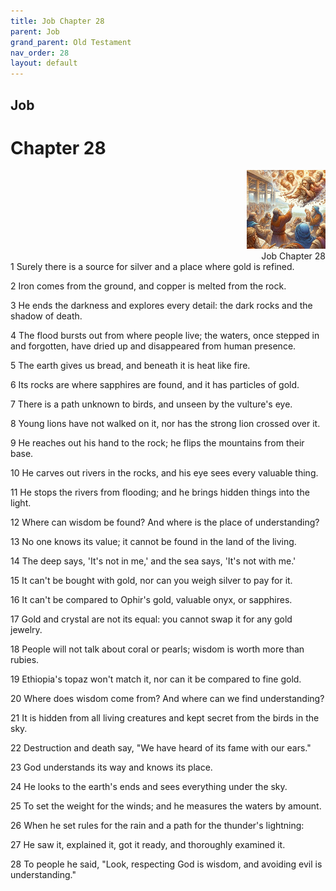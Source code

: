 ```yaml
---
title: Job Chapter 28
parent: Job
grand_parent: Old Testament
nav_order: 28
layout: default
---
```


## Job

# Chapter 28

<div style="clear: both; text-align: right;">
    <img src="/assets/Image/Job/500/28.jpg" alt="Job Chapter 28" class="chapter-image" style="max-width: 25%; height: auto;"/>
    <figcaption style="font-size: 14px;">Job Chapter 28</figcaption>
</div>
1 Surely there is a source for silver and a place where gold is refined.

2 Iron comes from the ground, and copper is melted from the rock.

3 He ends the darkness and explores every detail: the dark rocks and the shadow of death.

4 The flood bursts out from where people live; the waters, once stepped in and forgotten, have dried up and disappeared from human presence.

5 The earth gives us bread, and beneath it is heat like fire.

6 Its rocks are where sapphires are found, and it has particles of gold.

7 There is a path unknown to birds, and unseen by the vulture's eye.

8 Young lions have not walked on it, nor has the strong lion crossed over it.

9 He reaches out his hand to the rock; he flips the mountains from their base.

10 He carves out rivers in the rocks, and his eye sees every valuable thing.

11 He stops the rivers from flooding; and he brings hidden things into the light.

12 Where can wisdom be found? And where is the place of understanding?

13 No one knows its value; it cannot be found in the land of the living.

14 The deep says, 'It's not in me,' and the sea says, 'It's not with me.'

15 It can't be bought with gold, nor can you weigh silver to pay for it.

16 It can't be compared to Ophir's gold, valuable onyx, or sapphires.

17 Gold and crystal are not its equal: you cannot swap it for any gold jewelry.

18 People will not talk about coral or pearls; wisdom is worth more than rubies.

19 Ethiopia's topaz won't match it, nor can it be compared to fine gold.

20 Where does wisdom come from? And where can we find understanding?

21 It is hidden from all living creatures and kept secret from the birds in the sky.

22 Destruction and death say, "We have heard of its fame with our ears."

23 God understands its way and knows its place.

24 He looks to the earth's ends and sees everything under the sky.

25 To set the weight for the winds; and he measures the waters by amount.

26 When he set rules for the rain and a path for the thunder's lightning:

27 He saw it, explained it, got it ready, and thoroughly examined it.

28 To people he said, "Look, respecting God is wisdom, and avoiding evil is understanding."


